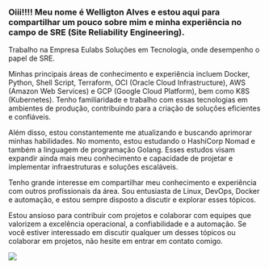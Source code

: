 ### Oiii!!!! Meu nome é Welligton Alves e estou aqui para compartilhar um pouco sobre mim e minha experiência no campo de SRE (Site Reliability Engineering). 

Trabalho na Empresa Eulabs Soluções em Tecnologia, onde desempenho o papel de SRE.

Minhas principais áreas de conhecimento e experiência incluem Docker, Python, Shell Script, Terraform, OCI (Oracle Cloud Infrastructure), AWS (Amazon Web Services) e GCP (Google Cloud Platform), bem como K8S (Kubernetes). Tenho familiaridade e trabalho com essas tecnologias em ambientes de produção, contribuindo para a criação de soluções eficientes e confiáveis.

Além disso, estou constantemente me atualizando e buscando aprimorar minhas habilidades. No momento, estou estudando o HashiCorp Nomad e também a linguagem de programação Golang. Esses estudos visam expandir ainda mais meu conhecimento e capacidade de projetar e implementar infraestruturas e soluções escaláveis.

Tenho grande interesse em compartilhar meu conhecimento e experiência com outros profissionais da área. Sou entusiasta de Linux, DevOps, Docker e automação, e estou sempre disposto a discutir e explorar esses tópicos.

Estou ansioso para contribuir com projetos e colaborar com equipes que valorizem a excelência operacional, a confiabilidade e a automação. Se você estiver interessado em discutir qualquer um desses tópicos ou colaborar em projetos, não hesite em entrar em contato comigo.

<picture>
  <source
    srcset="https://github-readme-stats.vercel.app/api?username=welligtonalves&show_icons=true&theme=dark"
    media="(prefers-color-scheme: dark)"
  />
  <source
    srcset="https://github-readme-stats.vercel.app/api?username=welligtonalves&show_icons=true"
    media="(prefers-color-scheme: light), (prefers-color-scheme: no-preference)"
  />
  <img src="https://github-readme-stats.vercel.app/api?username=welligtonalves&show_icons=true" />
</picture>